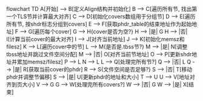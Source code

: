 flowchart TD
    A[开始] --> B[定义Align结构并初始化]
    B --> C[遍历所有节, 找出第一个TLS节并计算最大对齐]
    C --> D[初始化covers数组用于分组节]
    D --> E[遍历所有节, 按shdr标志分组到covers]
    E --> F[获取phdr_table的结束地址作为起始地址]
    F --> G[遍历每个cover]
    G --> H{cover是否为空?}
    H --> |是| G
    H --> |否| I[计算当前cover的最大对齐]
    I --> J[对齐当前地址]
    J --> K[初始化memsz和filesz]
    K --> L[遍历cover中的节]
    L --> M{是否是.tbss节?}
    M --> |是| N[调整tbss地址并跳过文件空间分配]
    M --> |否| O[对齐当前节地址]
    O --> P[更新shdr地址并累加memsz/filesz]
    P --> L
    N --> L
    L --> Q[处理完所有节?]
    Q --> |否| L
    Q --> |是| R[获取当前cover的phdr]
    R --> S{文件空间是否足够?}
    S --> |否| T[移动phdr并调整节偏移]
    S --> |是| U[更新phdr的地址和大小]
    T --> U
    U --> V[地址对齐到页大小]
    V --> G
    G --> W[处理完所有covers?]
    W --> |否| G
    W --> |是| X[结束]
